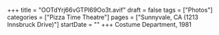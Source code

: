 +++
title = "OOTdYrj66vGTPI69Oo3t.avif"
draft = false
tags = ["Photos"]
categories = ["Pizza Time Theatre"]
pages = ["Sunnyvale, CA (1213 Innsbruck Drive)"]
startDate = ""
+++
Costume Department, 1981
